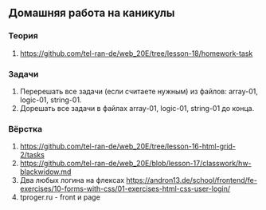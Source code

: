 ## Домашняя работа на каникулы

### Теория

1. https://github.com/tel-ran-de/web_20E/tree/lesson-18/homework-task

### Задачи

1. Перерешать все задачи (если считаете нужным) из файлов: array-01, logic-01, string-01.
2. Дорешать все задачи в файлах array-01, logic-01, string-01 до конца.

### Вёрстка

1. https://github.com/tel-ran-de/web_20E/tree/lesson-16-html-grid-2/tasks
2. https://github.com/tel-ran-de/web_20E/blob/lesson-17/classwork/hw-blackwidow.md
3. Два любых логина на флексах https://andron13.de/school/frontend/fe-exercises/10-forms-with-css/01-exercises-html-css-user-login/
4. tproger.ru - front и page

